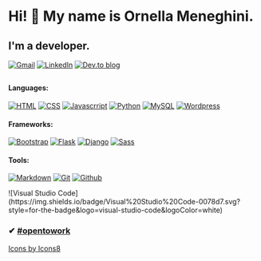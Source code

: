 # Hi! 👋 My name is Ornella Meneghini.
## I'm a developer.
[![Gmail](https://img.shields.io/badge/Gmail-D14836?style=for-the-badge&logo=gmail&logoColor=white)](meneghini.ornella@gmail.com)
[![LinkedIn](https://img.shields.io/badge/linkedin-%230077B5.svg?style=for-the-badge&logo=linkedin&logoColor=white)](https://www.linkedin.com/in/ornella-meneghini/)
[![Dev.to blog](https://img.shields.io/badge/dev.to-0A0A0A?style=for-the-badge&logo=dev.to&logoColor=white)](https://meneghiniornella.github.io/PortafolioCOMeneghini/)
##
#### Languages:
<p> 
    <a href="#"><img src="https://img.icons8.com/color/50/000000/html-5--v1.png" alt="HTML"></a>
    <a href="#"><img src="https://img.icons8.com/color/50/000000/css3.png" alt="CSS"></a>
    <a href="#"><img src="https://img.icons8.com/color/50/000000/javascript--v1.png" alt="Javascrript"></a>
    <a href="#"><img src="https://img.icons8.com/color/50/000000/python--v1.png" alt="Python"></a>
    <a href="#"><img src="https://img.icons8.com/color/48/000000/mysql-logo.png" alt="MySQL"></a>
    <a href="#"><img src="https://img.icons8.com/dusk/64/000000/wordpress.png" alt="Wordpress"></a>    
</p>

#### Frameworks:
<p>
    <a href="#"><img src="https://img.icons8.com/color/50/000000/bootstrap.png" alt="Bootstrap"></a>
    <a href="#"><img src="https://img.icons8.com/fluency/48/000000/test-tube.png" alt="Flask"></a>
    <a href="#"><img src="https://img.icons8.com/color/48/000000/django.png" alt="Django"></a>
    <a href="#"><img src="https://img.icons8.com/color/48/000000/sass.png" alt="Sass"></a>
</p>

#### Tools:
<p>
    <a href="#"><img src="https://img.icons8.com/nolan/64/markdown.png" alt="Markdown"></a>
    <a href="#"><img src="https://img.icons8.com/color/48/000000/git.png" alt="Git"></a>
    <a href="#"><img src="https://img.icons8.com/color/50/000000/github--v1.png" alt="Github"></a>
</p>
    ![Visual Studio Code](https://img.shields.io/badge/Visual%20Studio%20Code-0078d7.svg?style=for-the-badge&logo=visual-studio-code&logoColor=white)

<!-- https://github.com/Ileriayo/markdown-badges -->

### ✔ [#opentowork](https://www.linkedin.com/in/ornella-meneghini/)


<a href="https://icons8.com/icon/QBqFNfPPB2Kx/sass">Icons by Icons8</a>

<!--
**MeneghiniOrnella/MeneghiniOrnella** is a ✨ _special_ ✨ repository because its `README.md` (this file) appears on your GitHub profile.

Here are some ideas to get you started:

- 🔭 I’m currently working on ...
- 🌱 I’m currently learning ...
- 👯 I’m looking to collaborate on ...
- 🤔 I’m looking for help with ...
- 💬 Ask me about ...
- ...
- 😄 Pronouns: ...
- ⚡ Fun fact: ...
-->
